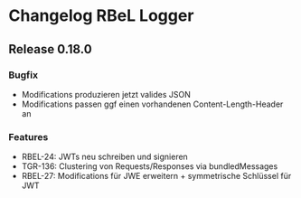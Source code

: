 # Changelog RBeL Logger

## Release 0.18.0

### Bugfix

* Modifications produzieren jetzt valides JSON
* Modifications passen ggf einen vorhandenen Content-Length-Header an

### Features

* RBEL-24: JWTs neu schreiben und signieren
* TGR-136: Clustering von Requests/Responses via bundledMessages
* RBEL-27: Modifications für JWE erweitern + symmetrische Schlüssel für JWT
